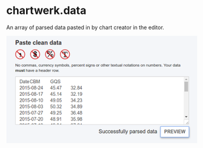 # chartwerk.data

An array of parsed data pasted in by chart creator in the editor.

<img src="../img/screenshots/raw_data.png" class="screenshot" />
